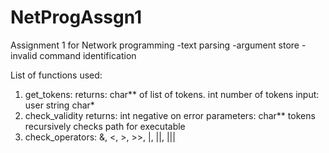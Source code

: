 # NetProgAssgn1
Assignment 1 for Network programming
-text parsing
-argument store
-invalid command identification

List of functions used:
1. get_tokens: 
	returns: 
		char** of list of tokens. 
		int number of tokens
	input: user string char*
2. check_validity
	returns: int 
		negative on error
	parameters: 
		char** tokens
	recursively checks path for executable
3. check_operators: &, <, >, >>, |, ||, |||